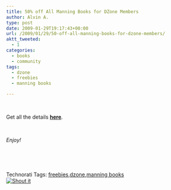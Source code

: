 ```yaml
---
title: 50% off All Manning Books for DZone Members
author: Alvin A.
type: post
date: 2009-01-29T19:17:43+00:00
url: /2009/01/29/50-off-all-manning-books-for-dzone-members/
aktt_tweeted:
  - 1
categories:
  - books
  - community
tags:
  - dzone
  - freebies
  - manning books

---
```

&#160;

Get all the details <a href="http://dotnet.dzone.com/announcements/limited-time-50-all-manning-bo" target="_blank"><strong>here</strong></a>.

&#160;

_Enjoy!_

&#160;

<div style="padding-bottom: 0px; margin: 0px; padding-left: 0px; padding-right: 0px; display: inline; float: none; padding-top: 0px" id="scid:C16BAC14-9A3D-4c50-9394-FBFEF7A93539:e0ef26ad-c2b0-4045-9768-84de4b76a6ec" class="wlWriterSmartContent">
  <!--dotnetkickit-->
</div>

&#160;

<div style="padding-bottom: 0px; margin: 0px; padding-left: 0px; padding-right: 0px; display: inline; float: none; padding-top: 0px" id="scid:0767317B-992E-4b12-91E0-4F059A8CECA8:2c8ca009-a0e4-4b7f-8b83-b97b4ae84186" class="wlWriterSmartContent">
  Technorati Tags: <a href="http://technorati.com/tags/freebies" rel="tag">freebies</a>,<a href="http://technorati.com/tags/dzone" rel="tag">dzone</a>,<a href="http://technorati.com/tags/manning+books" rel="tag">manning books</a>
</div>

<div class="wlWriterHeaderFooter" style="margin:0px; padding:0px 0px 0px 0px;">
  <div class="shoutIt">
    <a rev="vote-for" href="http://dotnetshoutout.com/Submit?url=http%3a%2f%2fwww.alvinashcraft.com%2f2009%2f01%2f29%2f50-off-all-manning-books-for-dzone-members%2f&title=50%25+off+All+Manning+Books+for+DZone+Members"><img decoding="async" alt="Shout it" src="http://dotnetshoutout.com/image.axd?url=https://morningdew-bpc6g3a0fgaxdxcu.eastus2-01.azurewebsites.net/2009/01/29/50-off-all-manning-books-for-dzone-members/" style="border:0px" /></a>
  </div>
</div>